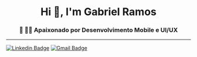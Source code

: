 <h1 align="center">Hi 👋, I'm Gabriel Ramos</h1>
<h3 align="center"> 📱 👨‍🎨 Apaixonado por Desenvolvimento Mobile e UI/UX </h3>

- - - -

  [![Linkedin Badge](https://img.shields.io/badge/-LinkedIn-black?style=flat-square&logo=Linkedin&logoColor=white&link=https://www.linkedin.com/in/gabrielxramos)](https://www.linkedin.com/in/gabrielxramos)
  [![Gmail Badge](https://img.shields.io/badge/-Gmail-c14438?style=flat-square&logo=Gmail&logoColor=white&link=mailto:gabrielxramosp@gmail.com)](mailto:gabrielxramosp@gmail.com/)

<!--
**gabrielxramos/gabrielxramos** is a ✨ _special_ ✨ repository because its `README.md` (this file) appears on your GitHub profile.

Here are some ideas to get you started:

- 🔭 I’m currently working on ...
- 🌱 I’m currently learning ...
- 👯 I’m looking to collaborate on ...
- 🤔 I’m looking for help with ...
- 💬 Ask me about ...
- 📫 How to reach me: ...
- 😄 Pronouns: ...
- ⚡ Fun fact: ...
-->
